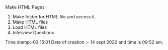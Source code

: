 Make HTML Pages

1. Make folder for HTML file and access it.
2. Make HTML files
3. Load HTML files
4. Interview Questions

Time stamp:-03:15:01
Date of creation :- 14 sept 2022 and time is 09:52 am.